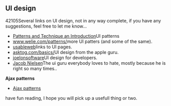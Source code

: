 <article><h2>UI design</h2><time><span class="day">4</span><span class="month">2</span><span class="year">105</span></time>Several links on UI design, not in any way complete, if you  have any suggestions, feel free to let me know...<ul class="link_list">	<li><a href="http://time-tripper.com/uipatterns/index.php">Patterns and Technique an Introduction</a>UI patterns</li>	<li><a href="http://www.welie.com/patterns/index.html">www.welie.com/patterns/</a>more UI patters (and some of the same).</li>	<li><a href="http://usableweb.com/">usableweb</a>links to UI pages.</li>	<li><a href="http://www.asktog.com/basics/firstPrinciples.html">asktog.com/basics/</a>UI design from the apple guru.</li>	<li><a href="http://www.joelonsoftware.com/uibook/fog0000000249.html">joelonsoftware</a>UI design for developers.</li>	<li><a href="http://www.useit.com/">Jacob Nielsen</a>The ui guru everybody loves to hate, mostly because he is right so many times..</li></ul><strong>Ajax patterns</strong><ul>	<li><a href="http://www.wnas.nl/?p=108">Ajax patterns</a></li></ul>have fun reading, I hope you will pick up a usefull thing or two.</article>